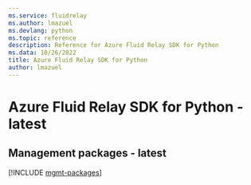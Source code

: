 ```yaml
---
ms.service: fluidrelay
ms.author: lmazuel
ms.devlang: python
ms.topic: reference
description: Reference for Azure Fluid Relay SDK for Python
ms.data: 10/26/2022
title: Azure Fluid Relay SDK for Python
author: lmazuel
---
```

# Azure Fluid Relay SDK for Python - latest

## Management packages - latest
[!INCLUDE [mgmt-packages](fluid-relay-mgmt-index.md)]